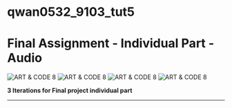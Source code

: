 # qwan0532_9103_tut5

# Final Assignment - Individual Part - Audio


![ART & CODE 8](/qwan0532_9103_tut5/IDEA9103_Final_Individual_Part_Audio/README/assets/iteration%201.png "the first iteration")
![ART & CODE 8](/qwan0532_9103_tut5/IDEA9103_Final_Individual_Part_Audio/README/assets/iteration%202.png "the first iteration")
![ART & CODE 8](/qwan0532_9103_tut5/IDEA9103_Final_Individual_Part_Audio/README/assets/iteration%203%20final.png "the first iteration")
![ART & CODE 8](/qwan0532_9103_tut5/IDEA9103_Final_Individual_Part_Audio/README/assets/iteration%203%20playing.png "the first iteration")

**3 Iterations for Final project individual part**
***
